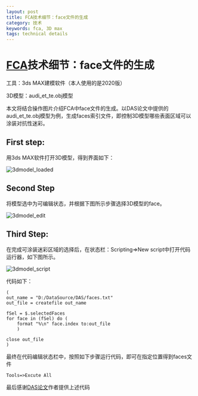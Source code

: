 ```yaml
---
layout: post
title: FCA技术细节：face文件的生成
category: 技术
keywords: fca, 3D max
tags: technical details
---
```


# [FCA](https://www.aaai.org/AAAI22Papers/AAAI-8153.WangD.pdf)技术细节：face文件的生成

 

工具：3ds MAX建模软件（本人使用的是2020版）

3D模型：audi_et_te.obj模型

本文将结合操作图片介绍FCA中face文件的生成。以DAS论文中提供的audi_et_te.obj模型为例，生成faces索引文件，即控制3D模型哪些表面区域可以涂装对抗性迷彩。



## First step:

用3ds MAX软件打开3D模型，得到界面如下：

![3dmodel_loaded](https://gitee.com/freeneuro/PigBed/raw/master/img/3dmodel_loaded.jpg)



## Second Step

将模型选中为可编辑状态，并根据下图所示步骤选择3D模型的face。

![3dmodel_edit](https://gitee.com/freeneuro/PigBed/raw/master/img/3dmodel_edit.jpg)

## Third Step:

在完成可涂装迷彩区域的选择后，在状态栏：Scripting=>New script中打开代码运行器，如下图所示。

![3dmodel_script](https://gitee.com/freeneuro/PigBed/raw/master/img/3dmodel_script.jpg)

代码如下：

```3dmax
(
out_name = "D:/DataSource/DAS/faces.txt"
out_file = createfile out_name

fSel = $.selectedFaces	
for face in (fSel) do (
	format "%\n" face.index to:out_file
	)
					
close out_file
)
```

最终在代码编辑状态栏中，按照如下步骤运行代码，即可在指定位置得到faces文件

```
Tools=>Excute All
```



最后感谢[DAS论文](https://openaccess.thecvf.com/content/CVPR2021/papers/Wang_Dual_Attention_Suppression_Attack_Generate_Adversarial_Camouflage_in_Physical_World_CVPR_2021_paper.pdf)作者提供上述代码